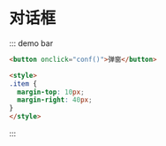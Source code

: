 # 对话框

::: demo bar

```html
<button onclick="conf()">弹窗</button>

<style>
.item {
  margin-top: 10px;
  margin-right: 40px;
}
</style>
```
:::
